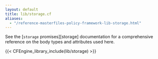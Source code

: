 ```yaml
---
layout: default
title: lib/storage.cf
aliases:
  - "/reference-masterfiles-policy-framework-lib-storage.html"
---
```


See the [`storage` promises][storage] documentation for a
comprehensive reference on the body types and attributes used here.

{{< CFEngine_library_include(lib/storage) >}}
